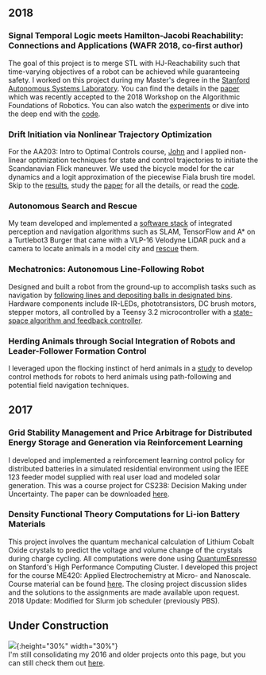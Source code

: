 ## 2018
### Signal Temporal Logic meets Hamilton-Jacobi Reachability: Connections and Applications (WAFR 2018, co-first author)
The goal of this project is to merge STL with HJ-Reachability such that time-varying objectives of a robot can be achieved while guaranteeing safety. I worked on this project during my Master's degree in the [Stanford Autonomous Systems Laboratory](http://asl.stanford.edu/). You can find the details in the [paper](http://asl.stanford.edu/wp-content/papercite-data/pdf/Chen.Tam.Livingston.Pavone.WAFR18.pdf) which was recently accepted to the 2018 Workshop on the Algorithmic Foundations of Robotics. You can also watch the [experiments](https://www.youtube.com/watch?v=SI4bbBVkcgs&t=2s) or dive into the deep end with the [code](https://github.com/StanfordASL/stlhj).

### Drift Initiation via Nonlinear Trajectory Optimization
For the AA203: Intro to Optimal Controls course, [John](https://github.com/JohnHaTrick) and I applied non-linear optimization techniques for state and control trajectories to initiate the Scandanavian Flick maneuver. We used the bicycle model for the car dynamics and a logit approximation of the piecewise Fiala brush tire model. Skip to the [results](https://youtu.be/JB334BDw6gY), study the [paper](https://github.com/qizhantam/portfolio/raw/master/docs/papers/Alsterda_Tam.pdf) for all the details, or read the [code](https://github.com/JohnHaTrick/AA203).

### Autonomous Search and Rescue
My team developed and implemented a [software stack]() of integrated perception and navigation algorithms such as SLAM, TensorFlow and A* on a Turtlebot3 Burger that came with a VLP-16 Velodyne LiDAR puck and a camera to locate animals in a model city and [rescue]() them.

### Mechatronics: Autonomous Line-Following Robot
Designed and built a robot from the ground-up to accomplish tasks such as navigation by [following lines and depositing balls in designated bins](). Hardware components include IR-LEDs, phototransistors, DC brush motors, stepper motors, all controlled by a Teensy 3.2 microcontroller with a [state-space algorithm and feedback controller](https://github.com/srharris91/ME210_CowShots).

### Herding Animals through Social Integration of Robots and Leader-Follower Formation Control
I leveraged upon the flocking instinct of herd animals in a [study](https://github.com/qizhantam/portfolio/raw/master/docs/papers/AA277_FinalPaper_QizhanTam.pdf) to develop control methods for robots to herd animals using path-following and potential field navigation techniques.

## 2017
### Grid Stability Management and Price Arbitrage for Distributed Energy Storage and Generation via Reinforcement Learning
I developed and implemented a reinforcement learning control policy for distributed batteries in a simulated residential environment using the IEEE 123 feeder model supplied with real user load and modeled solar generation. This was a course project for CS238: Decision Making under Uncertainty. The paper can be downloaded [here](https://github.com/qizhantam/portfolio/raw/master/docs/papers/AA228_Course%20Paper.pdf).

### Density Functional Theory Computations for Li-ion Battery Materials
This project involves the quantum mechanical calculation of Lithium Cobalt Oxide crystals to predict the voltage and volume change of the crystals during charge cycling. All computations were done using [QuantumEspresso](https://www.quantum-espresso.org/) on Stanford's High Performance Computing Cluster. I developed this project for the course ME420: Applied Electrochemistry at Micro- and Nanoscale. Course material can be found [here](). The closing project discussion slides and the solutions to the assignments are made available upon request.  
2018 Update: Modified for Slurm job scheduler (previously PBS).

## Under Construction
![](https://openclipart.org/download/295167/just-bulldozer.svg){:height="30%" width="30%"}  
I'm still consolidating my 2016 and older projects onto this page, but you can still check them out [here](https://tamqizhan.wixsite.com/portfolio/).
